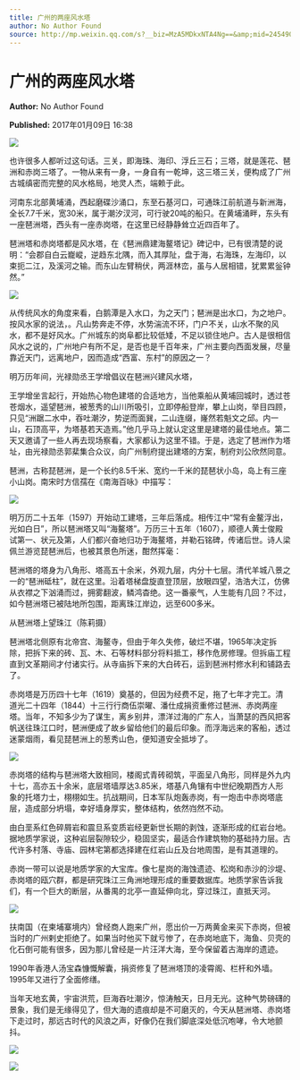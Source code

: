 ```yaml
---
title: 广州的两座风水塔
author: No Author Found
source: http://mp.weixin.qq.com/s?__biz=MzA5MDkxNTA4Ng==&amp;mid=2454905178&amp;idx=1&amp;sn=c390fcb48f9d2d7ef3654e52952ef1cf&amp;chksm=87a2293bb0d5a02d72e55c0bb58b27e5f8994850d1eef01691435d4d33a3d205998ce9b225fb#rd
---
```


# 广州的两座风水塔

**Author:** No Author Found

**Published:** 2017年01月09日 16:38

![](http://mmbiz.qpic.cn/mmbiz_jpg/PJWG74pLsMY6VjSs8icl92DouG8adAGS0ibIkmicA6dYrXchQel1ic3LTtD572I9r9sbW2tOnBvpibgicAXRcdc4p5aA/0?wx_fmt=jpeg)

也许很多人都听过这句话。三关，即海珠、海印、浮丘三石；三塔，就是莲花、琶洲和赤岗三塔了。一物从来有一身，一身自有一乾坤，这三塔三关，便构成了广州古城缜密而完整的风水格局，地灵人杰，端赖于此。

河南东北部黄埔涌，西起磨碟沙涌口，东至石基河口，可通珠江前航道与新洲海，全长7.7千米，宽30米，属于潮汐汊河，可行驶20吨的船只。在黄埔涌畔，东头有一座琶洲塔，西头有一座赤岗塔，在这里已经静静耸立近四百年了。

琶洲塔和赤岗塔都是风水塔，在《琶洲鼎建海鳌塔记》碑记中，已有很清楚的说明：“会郡自白云巃嵷，逆趋东北隅，而入其厚阯，盘于海，右海珠，左海印，以束扼二江，及溪河之输。而东山左臂稍伏，两涯林峦，虽与人居相错，犹累累釡钟然。”

![](http://mmbiz.qpic.cn/mmbiz_jpg/PJWG74pLsMb6AcDhLzFqMvatfCvtwGUdDyxbyNW3UibxaBGk9LuJOmxN4vKZ5JLflfj7siak2EWEU0zDXlF7gZPQ/0?wx_fmt=jpeg)

从传统风水的角度来看，白鹅潭是入水口，为之天门；琶洲是出水口，为之地户。按风水家的说法，。凡山势奔走不停，水势湍流不环，门户不关，山水不聚的风水，都不是好风水。广州城东的岗阜都比较低矮，不足以锁住地户。古人是很相信风水之说的，广州地户有所不足，是否也是千百年来，广州主要向西面发展，尽量靠近天门，远离地户，因而造成“西富、东村”的原因之一？

明万历年间，光禄勋丞王学增倡议在琶洲兴建风水塔，

王学增坐言起行，开始热心物色建塔的合适地方，当他乘船从黄埔回城时，透过苍苍烟水，遥望琶洲，被葱秀的山川所吸引，立即停船登岸，攀上山岗，举目四顾，只见“洲踞二水中，吞吐潮汐，势逆而面巽，二山连缀，嶐然若魁文之邱。内一山，石顶高平，为塔基若天造焉。”他几乎马上就认定这里是建塔的最佳地点。第二天又邀请了一些人再去现场察看，大家都认为这里不错。于是，选定了琶洲作为塔址，由光禄勋丞郭棐集合众议，向广州制府提出建塔的方案，制府刘公欣然同意。

琶洲，古称琵琶洲，是一个长约8.5千米、宽约一千米的琵琶状小岛，岛上有三座小山岗。南宋时方信孺在《南海百咏》中描写：

![](http://mmbiz.qpic.cn/mmbiz_jpg/PJWG74pLsMb6AcDhLzFqMvatfCvtwGUdfMA8E3Jx7plnqQmoXYwukZNfj1JuVlvaIRcKc2WUwP5fTwRxaWzbnw/0?wx_fmt=jpeg)

明万历二十五年（1597）开始动工建塔，三年后落成。相传江中“常有金鳌浮出，光如白日”，所以琶洲塔又叫“海鳌塔”。万历三十五年（1607），顺德人黄士俊殿试第一、状元及第，人们都兴奋地归功于海鳌塔，并勒石铭碑，传诸后世。诗人梁佩兰游览琵琶洲后，也被其景色所迷，酣然挥毫：

琶洲塔的塔身为八角形、塔高五十余米，外观九层，内分十七层。清代羊城八景之一的“琶洲砥柱”，就在这里。沿着塔梯盘旋直登顶层，放眼四望，浩浩大江，仿佛从衣襟之下汹涌而过，拥雾翻波，鳞鸿杳绝。这一番豪气，人生能有几回？不过，如今琶洲塔已被陆地所包围，距离珠江岸边，远至600多米。

从琶洲塔上望珠江（陈莉摄）

琶洲塔北侧原有北帝宫、海鳌寺，但由于年久失修，破烂不堪，1965年决定拆除，把拆下来的砖、瓦、木、石等材料部分将料抵工，移作危房修理。但拆庙工程直到文革期间才付诸实行。从寺庙拆下来的大白砖石，运到琶洲村修水利和铺路去了。

赤岗塔是万历四十七年（1619）奠基的，但因为经费不足，拖了七年才完工。清道光二十四年（1844）十三行行商伍崇曜、潘仕成捐资重修过琶洲、赤岗两座塔。当年，不知多少为了谋生，离乡别井，漂洋过海的广东人，当萧瑟的西风把客帆送往珠江口时，琶洲便成了故乡留给他们的最后印象。而浮海远来的客船，透过迷蒙烟雨，看见琵琶洲上的葱秀山色，便知道安全抵埗了。

![](http://mmbiz.qpic.cn/mmbiz_jpg/PJWG74pLsMb6AcDhLzFqMvatfCvtwGUd40PKuWl6j91sf3mhk5T0gcbTwAIibHJgBia1AacnsTaBIL2GfVodqQlg/0?wx_fmt=jpeg)

赤岗塔的结构与琶洲塔大致相同，楼阁式青砖砌筑，平面呈八角形，同样是外九内十七，高亦五十余米，底层塔墙厚达3.85米，塔基八角镶有中世纪晚期西方人形象的托塔力士，栩栩如生。抗战期间，日本军队炮轰赤岗，有一炮击中赤岗塔底层，造成部分坍塌，幸好墙身厚实，整体结构，依然岿然不动。

由白垩系红色碎屑岩和震旦系变质岩经更新世长期的剥蚀，逐渐形成的红岩台地。据地质学家说，这种岩层裂隙较少，稳固坚实，最适合作建筑物的基础持力层。古代许多村落、寺庙、园林宅第都选择建在红岩山丘及台地周围，是有其道理的。

赤岗一带可以说是地质学家的大宝库。像七星岗的海蚀遗迹、松岗和赤沙的沙堤、赤岗塔的瓯穴群，都是研究珠江三角洲地理形成的重要数据库。地质学家告诉我们，有一个巨大的断层，从番禺的北亭一直延伸向北，穿过珠江，直抵天河。

![](http://mmbiz.qpic.cn/mmbiz_jpg/PJWG74pLsMb6AcDhLzFqMvatfCvtwGUd0iayOPgJz3zWmjlKDq8FOSMs4ewpibTN01Gxh5aLXYYX7yLuHQzj1qFA/0?wx_fmt=jpeg)

扶南国（在柬埔寨境内）曾经商人跑来广州，愿出价一万两黄金来买下赤岗，但被当时的广州剌史拒绝了。如果当时他买下就亏惨了，在赤岗地底下，海鱼、贝壳的化石倒可能有很多，因为那儿曾经是一片汪洋大海，至今保留着古海岸的遗迹。

1990年香港人汤宝森慷慨解囊，捐资修复了琶洲塔顶的凌霄阁、栏杆和外墙。1995年又进行了全面修缮。

当年天地玄黄，宇宙洪荒，巨海吞吐潮汐，惊涛触天，日月无光。这种气势磅礴的景象，我们是无缘得见了，但大海的遗痕却是不可磨灭的，今天从琶洲塔、赤岗塔下走过时，那远古时代的风浪之声，好像仍在我们脚底深处低沉咆哮，令大地颤抖。

![](http://mmbiz.qpic.cn/mmbiz_gif/PJWG74pLsMYf2b50xFTbTsibmjv5gNVOx0WJKjAxnCMLPMTc6Ofg5xtQ4IbdOME8K4hNfnWUtQcdJXBQRWvkCwg/0?wx_fmt=gif)

![](http://mmbiz.qpic.cn/mmbiz_gif/PJWG74pLsMYf2b50xFTbTsibmjv5gNVOx0WJKjAxnCMLPMTc6Ofg5xtQ4IbdOME8K4hNfnWUtQcdJXBQRWvkCwg/0?wx_fmt=gif)

